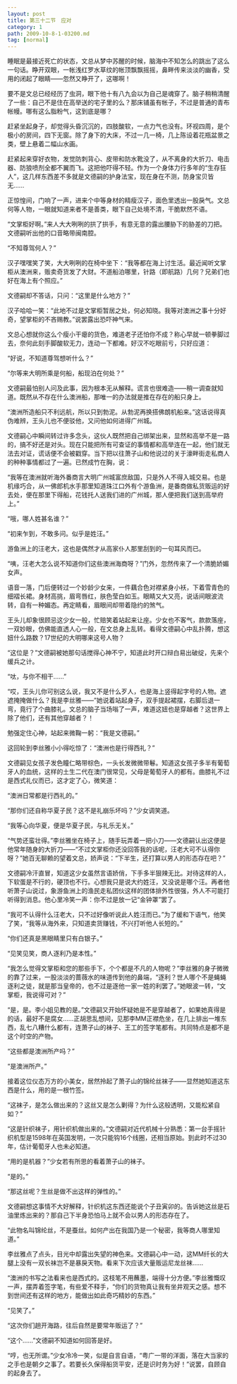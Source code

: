 ```yaml
---
layout: post
title: 第三十二节　应对
category: 1
path: 2009-10-8-1-03200.md
tag: [normal]
---
```


睡眠是最接近死亡的状态，文总从梦中苏醒的时候，脑海中不知怎么的跳出了这么一句话。睁开双眼，一帐浅红罗水草纹的帐顶飘飘摇摇，鼻畔传来淡淡的幽香，受用的闭起了眼睛――忽然又睁开了，这哪啊！

要不是文总已经经历了虫洞，眼下他十有八九会以为自己是魂穿了。脑子稍稍清醒了一些：自己不是住在高举送的宅子里的么？那床铺虽有帐子，不过是普通的青布帐幔。哪有这么脂粉气，这到底是哪？

赶紧坐起身子，却觉得头昏沉沉的，四肢酸软，一点力气也没有。环视四周，是个极小的房间，四下无窗。除了身下的大床，不过一几一椅，几上陈设着花瓶盆景之类，壁上悬着二幅山水画。

赶紧起来穿好衣物，发觉防刺背心、皮带和防水靴没了，从不离身的大折刀、电击器、防狼喷剂全都不翼而飞。这把他吓得不轻。作为一个身体力行多年的“生存狂人”，这几样东西差不多就是文德嗣的护身法宝，现在身在不测，防身宝贝皆无……

正惊惶间，门响了一声，进来个中等身材的精瘦汉子，面色里透出一股戾气。文总何等人物，一眼就知道来者不是善类，眼下自己处境不清，干脆默然不语。

“文掌柜好啊。”来人大大咧咧的拱了拱手，有意无意的露出腰胁下的胁差的刀把。文德嗣听出他的口音略带闽南腔。

“不知尊驾何人？”

汉子嘿嘿笑了笑，大大咧咧的在椅中坐下：“我等都在海上讨生活。最近闻听文掌柜从澳洲来，贩卖奇货发了大财。不道船泊哪里，针路（即航路）几何？兄弟们也好在海上有个照应。”

文德嗣却不答话，只问：“这里是什么地方？”

汉子哈哈一笑：“此地不过是文掌柜暂居之处，何必知晓。我等对澳洲之事十分好奇，望掌柜的不吝赐教。”说罢露出恐吓神气来。

文总心想就你这么个瘦小干瘪的货色，难道老子还怕你不成？称心早就一顿拳脚过去，奈何此刻手脚酸软无力，连动一下都难。好汉不吃眼前亏，只好应道：

“好说，不知道尊驾想听什么？”

“尔等来大明所乘是何船，船现泊在何处？”

文德嗣最怕别人问及此事，因为根本无从解释。谎言也很难造――稍一调查就知道。既然从不存在什么澳洲船，那唯一的办法就是推在存在的船只身上。

“澳洲所造船只不利远航，所以只到勃泥。从勃泥再换搭佛朗机船来。”这话说得真伪难辨，王头儿也不便驳他，又问他如何进得广州城。

文德嗣心中瞬间转过许多念头，这伙人既然把自己绑架出来，显然和高举不是一路的，搞不好还是对头。现在只能把所有可查证的事情都和高举连在一起，他们就无法去对证，谎话便不会被戳穿。当下把以往萧子山和他说过的关于濠畔街走私商人的种种事情都过了一遍。已然成竹在胸，说：

“我等在澳洲就听海外番商言大明广州城富庶敌国，只是外人不得入城交易。也是机缘巧合，从一佛郎机水手那里知道珠江口外有个游鱼洲，是番商做私货贩运的好去处，便在那里下得船，花钱托人送我们进的广州城，那人便把我们送到高举府上。”

“哦，哪人姓甚名谁？”

“初来乍到，不敢多问。似乎是姓汪。”

游鱼洲上的汪老大，这也是偶然才从高家仆人那里刮到的一句耳风而已。

“咦，汪老大怎么说不知道你们这些澳洲海商呀？”门外，忽然传来了一个清脆娇媚女声。

语音一落，门后便转过一个妙龄少女来，一件藕合色对襟紧身小袄，下着雪青色的细褶长裙。身材高挑，眉弯唇红，肤色莹白如玉。眼睛又大又亮，说话间眼波流转，自有一种媚态。再定睛看，眉眼间却带着隐约的煞气。

王头儿却象很顾忌这少女一般，忙赔笑着站起来让座。少女也不客气，款款落座，一双妙眼，仿佛能直透人心一般，在文总身上乱转。看得文德嗣心中乱扑腾，想这妞什么路数？17世纪的大明哪来这号人物？

“这位是？”文德嗣被她那句话搅得心神不宁，知道此时开口辩白易出破绽，先来个缓兵之计。

“呔，与你不相干……”

“哎，王头儿你可别这么说，我又不是什么歹人，也是海上竖得起字号的人物。遮遮掩掩做什么？我是李丝雅――”她说着站起身子，双手提起裙摆，右脚后退一弯，竟行了个曲膝礼。文总的脑子当场嗡了一声，难道这妞也是穿越者？这世界上除了他们，还有其他穿越者？！

勉强定住心神，站起来微鞠一躬：“我是文德嗣。”

这回轮到李丝雅小小得吃惊了：“澳洲也是行得西礼？”

文德嗣见女孩子发色瞳仁略带棕色，一头长发微微带鬈。知道这女孩子多半有葡萄牙人的血统，这样的土生二代在澳门很常见，父母是葡萄牙人的都有。曲膝礼不过是西式礼仪而已，这才定了心，微笑道：

“澳洲日常都是行西礼的。”

“那你们还自称华夏子民？这不是礼崩乐坏吗？”少女调笑道。

“我等心向华夏，便是华夏子民，与礼乐无关。”

“气势还蛮壮得。”李丝雅坐在椅子上，随手玩弄着一把小刀――文德嗣认出这便是他常年随身的大折刀――“不过文掌柜你还没回答我的话呢，汪老大可不认得你呀？”她百无聊赖的望着文总，娇声说：“下半生，还打算以男人的形态存在吧？”

文德嗣冷汗直冒，知道这少女虽然言语娇俏，下手多半狠辣无比。对待这样的人，下软蛋是不行的，硬顶也不行。心想我只是说大约姓汪，又没说是哪个汪。再者他听萧子山说过，象游鱼洲上的渔民走私团伙这样的团体排外性很强，外人不可能打听得到消息。他心里冷笑一声：你不过是放一记“金钟罩”罢了。

“我可不认得什么汪老大，只不过好像听说此人姓汪而已。”为了缓和下语气，他笑了笑，“我等从海外来，只知道卖货赚钱，不兴打听他人长短的。”

“你们还真是黑眼睛里只有白银子。”

“见笑见笑，商人逐利乃是本性。”

“我怎么觉得文掌柜和您的那些手下，个个都是不凡的人物呢？”李丝雅的身子微微的靠了过来，一股淡淡的蔷薇水的味道传到他的鼻端，“逐利？世人哪个不是蝇蝇逐利之徒，就是那当皇帝的，也不过是逐他一家一姓的利罢了。”她眼波一转，“文掌柜，我说得可对？”

“是，是。李小姐见教的是。”文德嗣又开始怀疑她是不是穿越者了，如果她真得是的话，最好不是腐女……正胡思乱想间，见那李MM正襟危坐，在几上排出一堆东西，乱七八糟什么都有，连萧子山的袜子、王工的签字笔都有。共同特点是都不是这个时空的产物。

“这些都是澳洲所产吗？”

“是澳洲所产。”

接着这位仪态万方的小美女，居然拎起了萧子山的锦纶丝袜子――显然她知道这东西是什么，用的是一根竹签。

“这袜子，是怎么做出来的？这丝又是怎么剿得？为什么这般透明，又能松紧自如？”

“这是针织袜子，用针织机做出来的。”文德嗣对近代机械十分熟悉：第一台手摇针织机型是1598年在英国发明，一次只能钩16个线圈，还相当原始。到此时不过30年，估计葡萄牙人也未必知道。

“用的是机器？”少女若有所思的看着萧子山的袜子。

“是的。”

“那这丝呢？生丝是做不出这样的弹性的。”

文德嗣想这事情不大好解释，针织机这东西还能说个子丑寅卯的。告诉她这丝是石油里炼出来的？那自己下半身恐怕马上就不会以男人的形态存在了。

“此物名叫锦纶丝，不是蚕丝。如何产出在我国乃是一个秘密，我等商人哪里知道。”

李丝雅点了点头，目光中却露出失望的神色来。文德嗣心中一动，这MM纤长的大腿上没有一双长袜岂不是暴戾天物。看来下次应该大量贩运尼龙丝袜……

“澳洲的书写之法看来也是西式的。这枝笔不用蘸墨，端得十分方便。”李丝雅慨叹一声，摆弄着签字笔，有些爱不释手，“你们的货物真让我有坐井观天之感。想不到世间还有这样的地方，能做出如此奇巧精妙的东西。”

“见笑了。”

“这次你们趟开海路，往后自然是要常年贩运了？”

“这个……”文德嗣不知道如何回答是好。

“哼，也无所谓。”少女冷冷一笑，似是自言自语，“粤广一带的洋面，落在大当家的之手也是朝夕之事了。若要长久保得船货平安，还是识时务为好！”说罢，自顾自的起身去了。
